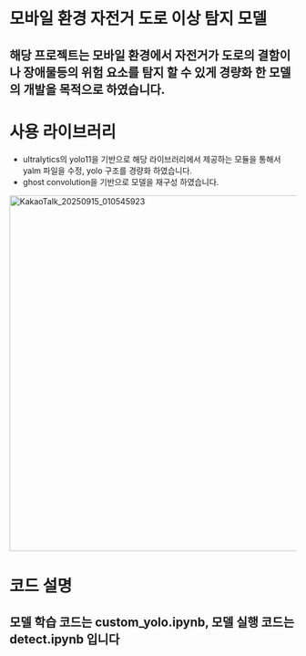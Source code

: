 # 모바일 환경 자전거 도로 이상 탐지 모델
## 해당 프로젝트는 모바일 환경에서 자전거가 도로의 결함이나 장애물등의 위험 요소를 탐지 할 수 있게 경량화 한 모델의 개발을 목적으로 하였습니다.

# 사용 라이브러리
- ultralytics의 yolo11을 기반으로 해당 라이브러리에서 제공하는 모듈을 통해서 yalm 파일을 수정, yolo 구조를 경량화 하였습니다.
- ghost convolution을 기반으로 모델을 재구성 하였습니다.
<img width="845" height="624" alt="KakaoTalk_20250915_010545923" src="https://github.com/user-attachments/assets/e3b37f87-35e6-4784-81b1-d44d29891a87" />

# 코드 설명
## 모델 학습 코드는 custom_yolo.ipynb, 모델 실행 코드는 detect.ipynb 입니다
